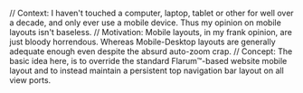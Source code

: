 // Context: I haven't touched a computer, laptop, tablet or other for well over a decade, and only ever use a mobile device. Thus my opinion on mobile layouts isn't baseless.
// Motivation: Mobile layouts, in my frank opinion, are just bloody horrendous. Whereas Mobile-Desktop layouts are generally adequate enough even despite the absurd auto-zoom crap.
// Concept: The basic idea here, is to override the standard Flarum™-based website mobile layout and to instead maintain a persistent top navigation bar layout on all view ports.
